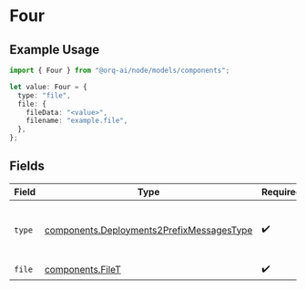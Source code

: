 # Four

## Example Usage

```typescript
import { Four } from "@orq-ai/node/models/components";

let value: Four = {
  type: "file",
  file: {
    fileData: "<value>",
    filename: "example.file",
  },
};
```

## Fields

| Field                                                                                                  | Type                                                                                                   | Required                                                                                               | Description                                                                                            |
| ------------------------------------------------------------------------------------------------------ | ------------------------------------------------------------------------------------------------------ | ------------------------------------------------------------------------------------------------------ | ------------------------------------------------------------------------------------------------------ |
| `type`                                                                                                 | [components.Deployments2PrefixMessagesType](../../models/components/deployments2prefixmessagestype.md) | :heavy_check_mark:                                                                                     | The type of the content part. Always `file`.                                                           |
| `file`                                                                                                 | [components.FileT](../../models/components/filet.md)                                                   | :heavy_check_mark:                                                                                     | N/A                                                                                                    |
